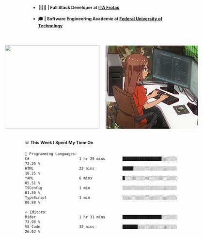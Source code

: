 <body style="margin-bottom: 40px; gap: 20px">
  <div style="display: flex; flex-direction: column; width: auto; margin: 0 auto; padding: 20px;">
    <ul style="flex: 1; margin-bottom: 20px;">
      <li><h4>🧑🏽‍💻 | Full Stack Developer at <a href="https://itafrotas.com//">ITA Frotas</a></h4></li>
      <li><h4>🎓 | Software Engineering Academic at <a href="http://www.utfpr.edu.br/">Federal University of Technology</a></h4></li>
      <br/>
    </ul>
    <div style="display: flex; justify-content: center; align-items: center; gap: 20px;">
      <a href="https://skillicons.dev">
        <img width="312" height="274" src="https://skillicons.dev/icons?i=cs,dotnet,php,laravel,ts,js,nodejs,react,swift,java,adonis,postgres,mysql,mongodb,postman,c,heroku,gradle,npm,flutter,docker,aws,redis,kubernetes&theme=light&&perline=4" />
      </a>
      <img width="312" height="274" src="assets/umiko.gif" alt="Computer Boy" />
    </div>
  </div>
</body>


<!--START_SECTION:waka-->
📊 **This Week I Spent My Time On** 

```text
💬 Programming Languages: 
C#                       1 hr 29 mins        ██████████████████░░░░░░░   72.25 % 
HTML                     22 mins             █████░░░░░░░░░░░░░░░░░░░░   18.25 % 
YAML                     6 mins              █░░░░░░░░░░░░░░░░░░░░░░░░   05.51 % 
TSConfig                 1 min               ░░░░░░░░░░░░░░░░░░░░░░░░░   01.30 % 
TypeScript               1 min               ░░░░░░░░░░░░░░░░░░░░░░░░░   00.88 % 

🔥 Editors: 
Rider                    1 hr 31 mins        ██████████████████░░░░░░░   73.98 % 
VS Code                  32 mins             ███████░░░░░░░░░░░░░░░░░░   26.02 % 
```


<!--END_SECTION:waka-->

<!--
**danielr0d/danielr0d** is a ✨ _special_ ✨ repository because its `README.md` (this file) appears on your GitHub profile.

Here are some ideas to get you started:

- 🔭 I’m currently working on ...
- 🌱 I’m currently learning ...
- 👯 I’m looking to collaborate on ...
- 🤔 I’m looking for help with ...
- 💬 Ask me about ...
- 📫 How to reach me: ...
- 😄 Pronouns: ...
- ⚡ Fun fact: ...
-->

